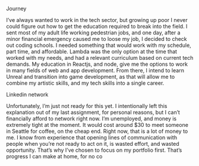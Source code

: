 Journey 

I’ve always wanted to work in the tech sector, but growing up poor I never could figure out how to get the education required to break into the field. I sent most of my adult life working pedestrian jobs, and one day, after a minor financial emergency caused me to loose my job, I decided to check out coding schools. I needed something that would work with my schedule, part time, and affordable. Lambda was the only option at the time that worked with my needs, and had a relevant curriculum based on current tech demands. My education in Reactjs, and node, give me the options to work in many fields of web and app development. From there, I intend to learn Unreal and transition into game development, as that will allow me to combine my artistic skills, and my tech skills into a single career. 

Linkedin network

Unfortunately, I’m just not ready for this yet. I intentionally left this explanation out of my last assignment, for personal reasons, but I can’t financially afford to network right now. I’m unemployed, and money is extremely tight at the moment. It would cost around $30 to meet someone in Seattle for coffee, on the cheap end. Right now, that is a lot of money to me. I know from experience that opening lines of communication with people when you’re not ready to act on it, is wasted effort, and wasted opportunity. That’s why I’ve chosen to focus on my portfolio first. That’s progress I can make at home, for no co
